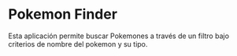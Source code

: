 # Pokemon Finder

Esta aplicación permite buscar Pokemones a través de un filtro bajo criterios de nombre del pokemon y su tipo. 


